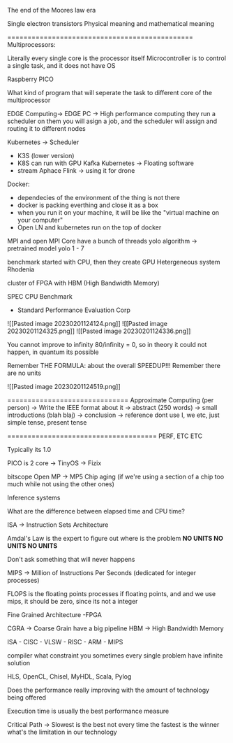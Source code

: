 The end of the Moores law era

Single electron transistors
Physical meaning and mathematical meaning 

==============================================
Multiprocessors:

Literally every single core is the processor itself
Microcontroller is to control a single task, and it does not have OS

Raspberry PICO


What kind of program that will seperate the task to different core of the multiprocessor

EDGE Computing->
EDGE PC -> High performance computing
they run a scheduler on them
you will asign a job, and the scheduler will assign and routing it to different nodes



Kubernetes -> Scheduler
- K3S (lower version)
- K8S can run with GPU
Kafka Kubernetes -> Floating software
- stream
Aphace Flink -> using it for drone



Docker:
- dependecies of the environment of the thing is not there
- docker is packing everthing and close it as a box
- when you run it on your machine, it will be like the "virtual machine on your computer"
- Open LN and kubernetes run on the top of docker


MPI and open MPI
Core have a bunch of threads
yolo algorithm -> pretrained model 
yolo 1 - 7

benchmark started with CPU, then they create GPU
Hetergeneous system
Rhodenia


cluster of FPGA with HBM (High Bandwidth Memory)

SPEC CPU Benchmark
- Standard Performance Evaluation Corp

![[Pasted image 20230201124124.png]]
![[Pasted image 20230201124325.png]]
![[Pasted image 20230201124336.png]]

You cannot improve to infinity
80/infinity = 0, so in theory it could not happen, in quantum its possible

Remember THE FORMULA:
about the overall SPEEDUP!!!
Remember there are no units


![[Pasted image 20230201124519.png]]

==============================
Approximate Computing (per person)
-> Write the IEEE format about it
-> abstract (250 words)
-> small introductions (blah blaj)
-> conclusion
-> reference
dont use I, we etc, just simple tense, present tense

=====================================
PERF, ETC ETC

Typically its 1.0 

PICO is 2 core
-> TinyOS
-> Fizix

bitscope
Open MP -> MP5
Chip aging (if we're using a section of a chip too much while not using the other ones)

Inference systems

What are the difference between elapsed time and CPU time?

ISA -> Instruction Sets Architecture

Amdal's Law is the expert to figure out where is the problem
**NO UNITS NO UNITS NO UNITS**

Don't ask something that will never happens

MIPS -> Million of Instructions Per Seconds
(dedicated for integer processes)

FLOPS is the floating points processes
if floating points, and and we use mips, it should be zero, since its not a integer


Fine Grained Architecture
	-FPGA

CGRA -> Coarse Grain
	have a big pipeline
	HBM -> High Bandwidth Memory


ISA
	- CISC
	- VLSW
	- RISC
		- ARM
		- MIPS

compiler what constraint you sometimes
every single problem have infinite solution

HLS, OpenCL, Chisel, MyHDL, Scala, Pylog

Does the performance really improving with the amount of technology being offered


Execution time is usually the best performance measure

Critical Path -> Slowest is the best
not every time the fastest is the winner
what's the limitation in our technology


